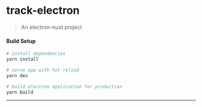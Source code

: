 # track-electron

> An electron-nuxt project

#### Build Setup

``` bash
# install dependencies
yarn install

# serve app with hot reload
yarn dev

# build electron application for production
yarn build

```

---
